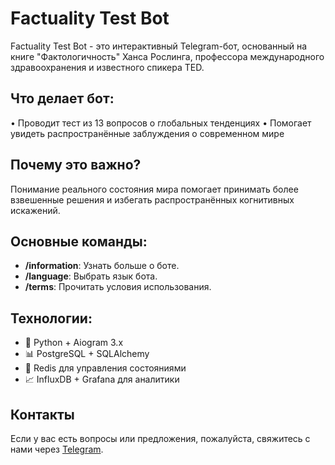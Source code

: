 # Factuality Test Bot

Factuality Test Bot - это интерактивный Telegram-бот, основанный на книге "Фактологичность" Ханса Рослинга, профессора международного здравоохранения и известного спикера TED.


## Что делает бот:
• Проводит тест из 13 вопросов о глобальных тенденциях
• Помогает увидеть распространённые заблуждения о современном мире


## Почему это важно?
Понимание реального состояния мира помогает принимать более взвешенные решения и избегать распространённых когнитивных искажений.


## Основные команды:
- **/information**: Узнать больше о боте.
- **/language**: Выбрать язык бота.
- **/terms**: Прочитать условия использования.


## Технологии:
- 🐍 Python + Aiogram 3.x
- 📊 PostgreSQL + SQLAlchemy
- 🔄 Redis для управления состояниями
- 📈 InfluxDB + Grafana для аналитики


## Контакты
Если у вас есть вопросы или предложения, пожалуйста, свяжитесь с нами через [Telegram](https://t.me/van4956).
